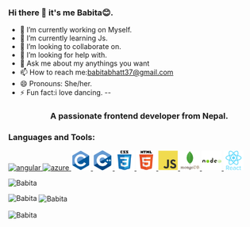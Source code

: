 ### Hi there 👋 it's me Babita😊.

<p>


- 🔭 I’m currently working on Myself.
- 🌱 I’m currently learning Js.
- 👯 I’m looking to collaborate on. 
- 🤔 I’m looking for help with. 
- 💬 Ask me about my anythings you want
- 📫 How to reach me:babitabhatt37@gmail.com
- 😄 Pronouns: She/her.
- ⚡ Fun fact:i love dancing.
--</p><h3 align="center">A passionate frontend developer from Nepal.</h3>

<h3 align="left"></h3>
<p align="left">
</p>

<h3 align="left">Languages and Tools:</h3>
<p align="left"> <a href="https://angular.io" target="_blank" rel="noreferrer"> <img src="https://angular.io/assets/images/logos/angular/angular.svg" alt="angular" width="40" height="40"/> </a> <a href="https://azure.microsoft.com/en-in/" target="_blank" rel="noreferrer"> <img src="https://www.vectorlogo.zone/logos/microsoft_azure/microsoft_azure-icon.svg" alt="azure" width="40" height="40"/> </a> <a href="https://www.cprogramming.com/" target="_blank" rel="noreferrer"> <img src="https://raw.githubusercontent.com/devicons/devicon/master/icons/c/c-original.svg" alt="c" width="40" height="40"/> </a> <a href="https://www.w3schools.com/cpp/" target="_blank" rel="noreferrer"> <img src="https://raw.githubusercontent.com/devicons/devicon/master/icons/cplusplus/cplusplus-original.svg" alt="cplusplus" width="40" height="40"/> </a> <a href="https://www.w3schools.com/css/" target="_blank" rel="noreferrer"> <img src="https://raw.githubusercontent.com/devicons/devicon/master/icons/css3/css3-original-wordmark.svg" alt="css3" width="40" height="40"/> </a> <a href="https://www.w3.org/html/" target="_blank" rel="noreferrer"> <img src="https://raw.githubusercontent.com/devicons/devicon/master/icons/html5/html5-original-wordmark.svg" alt="html5" width="40" height="40"/> </a> <a href="https://developer.mozilla.org/en-US/docs/Web/JavaScript" target="_blank" rel="noreferrer"> <img src="https://raw.githubusercontent.com/devicons/devicon/master/icons/javascript/javascript-original.svg" alt="javascript" width="40" height="40"/> </a> <a href="https://www.mongodb.com/" target="_blank" rel="noreferrer"> <img src="https://raw.githubusercontent.com/devicons/devicon/master/icons/mongodb/mongodb-original-wordmark.svg" alt="mongodb" width="40" height="40"/> </a> <a href="https://nodejs.org" target="_blank" rel="noreferrer"> <img src="https://raw.githubusercontent.com/devicons/devicon/master/icons/nodejs/nodejs-original-wordmark.svg" alt="nodejs" width="40" height="40"/> </a> <a href="https://reactjs.org/" target="_blank" rel="noreferrer"> <img src="https://raw.githubusercontent.com/devicons/devicon/master/icons/react/react-original-wordmark.svg" alt="react" width="40" height="40"/> </a> </p>
<p align="left"> <img src="https://komarev.com/ghpvc/?username=Babita&label=Profile%20views&color=0e75b6&style=flat" alt="Babita" /> </p><p><img align="left" src="https://github-readme-stats.vercel.app/api/top-langs?username=Babita&show_icons=true&locale=en&layout=compact" alt="Babita" /></p>

<p>&nbsp;<img align="center" src="https://github-readme-stats.vercel.app/api?username=Babita&show_icons=true&locale=en" alt="Babita" /></p>

<p><img align="center" src="https://github-readme-streak-stats.herokuapp.com/?user=Babita&" alt="Babita" /></p>



